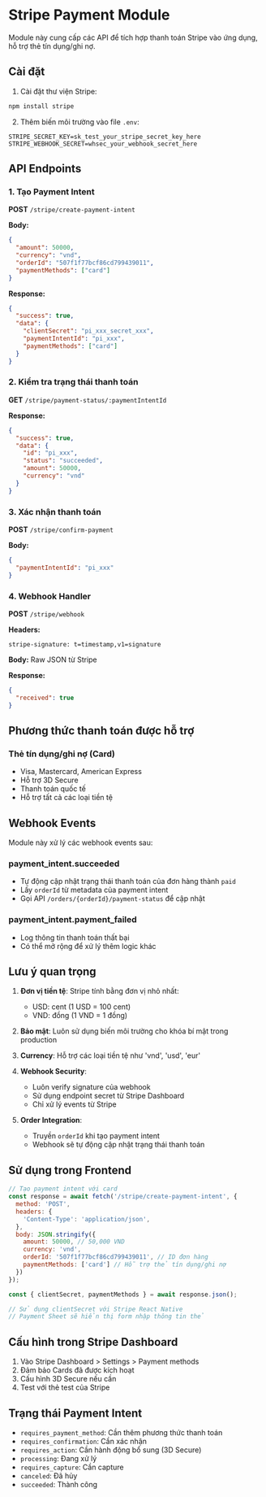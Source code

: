 # Stripe Payment Module

Module này cung cấp các API để tích hợp thanh toán Stripe vào ứng dụng, hỗ trợ thẻ tín dụng/ghi nợ.

## Cài đặt

1. Cài đặt thư viện Stripe:
```bash
npm install stripe
```

2. Thêm biến môi trường vào file `.env`:
```env
STRIPE_SECRET_KEY=sk_test_your_stripe_secret_key_here
STRIPE_WEBHOOK_SECRET=whsec_your_webhook_secret_here
```

## API Endpoints

### 1. Tạo Payment Intent
**POST** `/stripe/create-payment-intent`

**Body:**
```json
{
  "amount": 50000,
  "currency": "vnd",
  "orderId": "507f1f77bcf86cd799439011",
  "paymentMethods": ["card"]
}
```

**Response:**
```json
{
  "success": true,
  "data": {
    "clientSecret": "pi_xxx_secret_xxx",
    "paymentIntentId": "pi_xxx",
    "paymentMethods": ["card"]
  }
}
```

### 2. Kiểm tra trạng thái thanh toán
**GET** `/stripe/payment-status/:paymentIntentId`

**Response:**
```json
{
  "success": true,
  "data": {
    "id": "pi_xxx",
    "status": "succeeded",
    "amount": 50000,
    "currency": "vnd"
  }
}
```

### 3. Xác nhận thanh toán
**POST** `/stripe/confirm-payment`

**Body:**
```json
{
  "paymentIntentId": "pi_xxx"
}
```

### 4. Webhook Handler
**POST** `/stripe/webhook`

**Headers:**
```
stripe-signature: t=timestamp,v1=signature
```

**Body:** Raw JSON từ Stripe

**Response:**
```json
{
  "received": true
}
```

## Phương thức thanh toán được hỗ trợ

### Thẻ tín dụng/ghi nợ (Card)
- Visa, Mastercard, American Express
- Hỗ trợ 3D Secure
- Thanh toán quốc tế
- Hỗ trợ tất cả các loại tiền tệ

## Webhook Events

Module này xử lý các webhook events sau:

### payment_intent.succeeded
- Tự động cập nhật trạng thái thanh toán của đơn hàng thành `paid`
- Lấy `orderId` từ metadata của payment intent
- Gọi API `/orders/{orderId}/payment-status` để cập nhật

### payment_intent.payment_failed
- Log thông tin thanh toán thất bại
- Có thể mở rộng để xử lý thêm logic khác

## Lưu ý quan trọng

1. **Đơn vị tiền tệ**: Stripe tính bằng đơn vị nhỏ nhất:
   - USD: cent (1 USD = 100 cent)
   - VND: đồng (1 VND = 1 đồng)

2. **Bảo mật**: Luôn sử dụng biến môi trường cho khóa bí mật trong production

3. **Currency**: Hỗ trợ các loại tiền tệ như 'vnd', 'usd', 'eur'

4. **Webhook Security**: 
   - Luôn verify signature của webhook
   - Sử dụng endpoint secret từ Stripe Dashboard
   - Chỉ xử lý events từ Stripe

5. **Order Integration**:
   - Truyền `orderId` khi tạo payment intent
   - Webhook sẽ tự động cập nhật trạng thái thanh toán

## Sử dụng trong Frontend

```javascript
// Tạo payment intent với card
const response = await fetch('/stripe/create-payment-intent', {
  method: 'POST',
  headers: {
    'Content-Type': 'application/json',
  },
  body: JSON.stringify({
    amount: 50000, // 50,000 VND
    currency: 'vnd',
    orderId: '507f1f77bcf86cd799439011', // ID đơn hàng
    paymentMethods: ['card'] // Hỗ trợ thẻ tín dụng/ghi nợ
  })
});

const { clientSecret, paymentMethods } = await response.json();

// Sử dụng clientSecret với Stripe React Native
// Payment Sheet sẽ hiển thị form nhập thông tin thẻ
```

## Cấu hình trong Stripe Dashboard

1. Vào Stripe Dashboard > Settings > Payment methods
2. Đảm bảo Cards đã được kích hoạt
3. Cấu hình 3D Secure nếu cần
4. Test với thẻ test của Stripe

## Trạng thái Payment Intent

- `requires_payment_method`: Cần thêm phương thức thanh toán
- `requires_confirmation`: Cần xác nhận
- `requires_action`: Cần hành động bổ sung (3D Secure)
- `processing`: Đang xử lý
- `requires_capture`: Cần capture
- `canceled`: Đã hủy
- `succeeded`: Thành công 